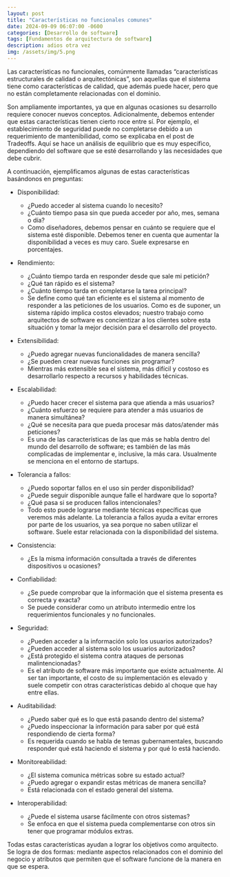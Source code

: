 ```yaml
---
layout: post
title: "Características no funcionales comunes"
date: 2024-09-09 06:07:00 -0600
categories: [Desarrollo de software]
tags: [Fundamentos de arquitectura de software]
description: adios otra vez
img: /assets/img/5.png
---
```


Las características no funcionales, comúnmente llamadas “características estructurales de calidad o arquitectónicas”, son aquellas que el sistema tiene como características de calidad, que además puede hacer, pero que no están completamente relacionadas con el dominio.

Son ampliamente importantes, ya que en algunas ocasiones su desarrollo requiere conocer nuevos conceptos. Adicionalmente, debemos entender que estas características tienen cierto roce entre sí. Por ejemplo, el establecimiento de seguridad puede no completarse debido a un requerimiento de mantenibilidad, como se explicaba en el post de Tradeoffs. Aquí se hace un análisis de equilibrio que es muy específico, dependiendo del software que se esté desarrollando y las necesidades que debe cubrir.

A continuación, ejemplificamos algunas de estas características basándonos en preguntas:

* Disponibilidad:
    * ¿Puedo acceder al sistema cuando lo necesito?
    * ¿Cuánto tiempo pasa sin que pueda acceder por año, mes, semana o día?
    * Como diseñadores, debemos pensar en cuánto se requiere que el sistema esté disponible. Debemos tener en cuenta que aumentar la disponibilidad a veces es muy caro. Suele expresarse en porcentajes.

* Rendimiento:
    * ¿Cuánto tiempo tarda en responder desde que sale mi petición?
    * ¿Qué tan rápido es el sistema?
    * ¿Cuánto tiempo tarda en completarse la tarea principal?
    * Se define como qué tan eficiente es el sistema al momento de responder a las peticiones de los usuarios. Como es de suponer, un sistema rápido implica costos elevados; nuestro trabajo como arquitectos de software es concientizar a los clientes sobre esta situación y tomar la mejor decisión para el desarrollo del proyecto.

* Extensibilidad:
    * ¿Puedo agregar nuevas funcionalidades de manera sencilla?
    * ¿Se pueden crear nuevas funciones sin programar?
    * Mientras más extensible sea el sistema, más difícil y costoso es desarrollarlo respecto a recursos y habilidades técnicas.

* Escalabilidad:
    * ¿Puedo hacer crecer el sistema para que atienda a más usuarios?
    * ¿Cuánto esfuerzo se requiere para atender a más usuarios de manera simultánea?
    * ¿Qué se necesita para que pueda procesar más datos/atender más peticiones?
    * Es una de las características de las que más se habla dentro del mundo del desarrollo de software; es también de las más complicadas de implementar e, inclusive, la más cara. Usualmente se menciona en el entorno de startups.


* Tolerancia a fallos:
    * ¿Puedo soportar fallos en el uso sin perder disponibilidad?
    * ¿Puede seguir disponible aunque falle el hardware que lo soporta?
    * ¿Qué pasa si se producen fallos intencionales?
    * Todo esto puede lograrse mediante técnicas específicas que veremos más adelante. La tolerancia a fallos ayuda a evitar errores por parte de los usuarios, ya sea porque no saben utilizar el software. Suele estar relacionada con la disponibilidad del sistema.

* Consistencia:
    * ¿Es la misma información consultada a través de diferentes dispositivos u ocasiones?

* Confiabilidad:
    * ¿Se puede comprobar que la información que el sistema presenta es correcta y exacta?
    * Se puede considerar como un atributo intermedio entre los requerimientos funcionales y no funcionales.

* Seguridad:
    * ¿Pueden acceder a la información solo los usuarios autorizados?
    * ¿Pueden acceder al sistema solo los usuarios autorizados?
    * ¿Está protegido el sistema contra ataques de personas malintencionadas?
    * Es el atributo de software más importante que existe actualmente. Al ser tan importante, el costo de su implementación es elevado y suele competir con otras características debido al choque que hay entre ellas.

* Auditabilidad:
    * ¿Puedo saber qué es lo que está pasando dentro del sistema?
    * ¿Puedo inspeccionar la información para saber por qué está respondiendo de cierta forma?
    * Es requerida cuando se habla de temas gubernamentales, buscando responder qué está haciendo el sistema y por qué lo está haciendo.

* Monitoreabilidad:
    * ¿El sistema comunica métricas sobre su estado actual?
    * ¿Puedo agregar o expandir estas métricas de manera sencilla?
    * Está relacionada con el estado general del sistema.

* Interoperabilidad:
    * ¿Puede el sistema usarse fácilmente con otros sistemas?
    * Se enfoca en que el sistema pueda complementarse con otros sin tener que programar módulos extras.

Todas estas características ayudan a lograr los objetivos como arquitecto. Se logra de dos formas: mediante aspectos relacionados con el dominio del negocio y atributos que permiten que el software funcione de la manera en que se espera.